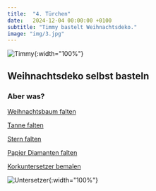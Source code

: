 ```yaml
---
title:  "4. Türchen"
date:   2024-12-04 00:00:00 +0100
subtitle: "Timmy bastelt Weihnachtsdeko."
image: "img/3.jpg"
---
```


![Timmy](../img/3.jpg){:width="100%"}

## Weihnachtsdeko selbst basteln

### Aber was?

[Weihnachtsbaum falten](https://www.youtube.com/watch?v=V-CriO8W10c)

[Tanne falten](https://www.youtube.com/watch?v=kWOKAyUndoY)

[Stern falten ](https://www.youtube.com/watch?v=i89JU15mQ8U)

[Papier Diamanten falten](https://www.youtube.com/watch?v=oy0kfmsk5z0)

[Korkuntersetzer bemalen](https://www.edding.com/de-de/ideen/idee/korkuntersetzer-bemalen/)

![Untersetzer](../img/Untersetzer.png){:width="100%"}